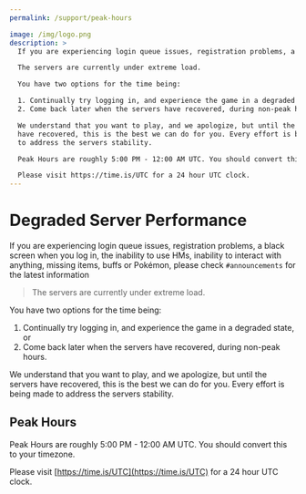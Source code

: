 ```yaml
---
permalink: /support/peak-hours

image: /img/logo.png
description: >
  If you are experiencing login queue issues, registration problems, a black screen when you log in, the inability to use HMs, inability to interact with anything, missing items, buffs or Pokémon, please check #announcements for the latest information

  The servers are currently under extreme load.

  You have two options for the time being:

  1. Continually try logging in, and experience the game in a degraded state, or
  2. Come back later when the servers have recovered, during non-peak hours.

  We understand that you want to play, and we apologize, but until the servers
  have recovered, this is the best we can do for you. Every effort is being made
  to address the servers stability.

  Peak Hours are roughly 5:00 PM - 12:00 AM UTC. You should convert this to your timezone.

  Please visit https://time.is/UTC for a 24 hour UTC clock.
---
```


# Degraded Server Performance

If you are experiencing login queue issues, registration problems, a black
screen when you log in, the inability to use HMs, inability to interact with
anything, missing items, buffs or Pokémon, please check `#announcements` for the
latest information

> The servers are currently under extreme load.

You have two options for the time being:

1. Continually try logging in, and experience the game in a degraded state, or
2. Come back later when the servers have recovered, during non-peak hours.

We understand that you want to play, and we apologize, but until the servers
have recovered, this is the best we can do for you. Every effort is being made
to address the servers stability.

## Peak Hours

Peak Hours are roughly 5:00 PM - 12:00 AM UTC. You should convert this to your
timezone.

Please visit [https://time.is/UTC](https://time.is/UTC) for a 24 hour UTC clock.
